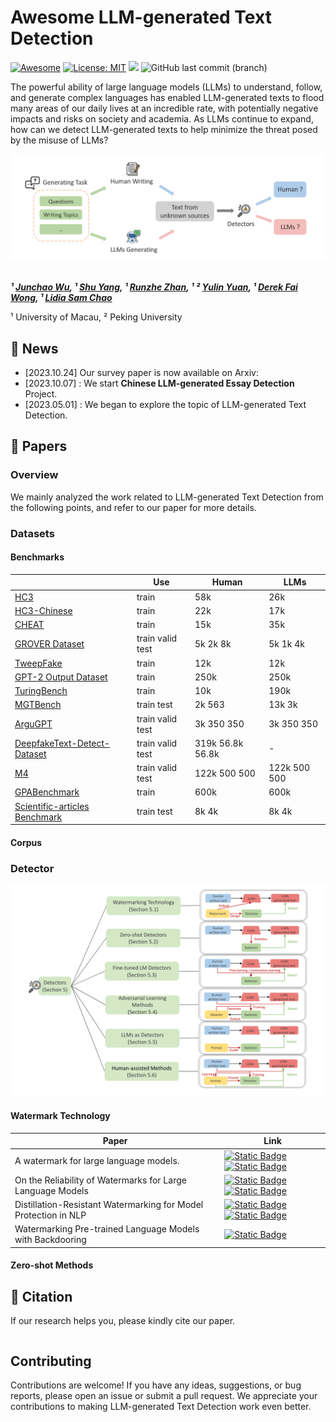 # Awesome LLM-generated Text Detection

[![Awesome](https://awesome.re/badge.svg)](https://awesome.re)
[![License: MIT](https://img.shields.io/badge/License-MIT-green.svg)](./LICENSE)
![](https://img.shields.io/badge/PRs-Welcome-red)
![GitHub last commit (branch)](https://img.shields.io/github/last-commit/junchaoIU/LLM-generated-Text-Detection/main?logo=github&color=blue)

The powerful ability of large language models (LLMs) to understand, follow, and generate complex languages has enabled LLM-generated texts to flood many areas of our daily lives at an incredible rate, with potentially negative impacts and risks on society and academia. As LLMs continue to expand, how can we detect LLM-generated texts to help minimize the threat posed by the misuse of LLMs?

<div align="center">
  <img src="cover.png" alt="Logo" width="800">
</div>
<br>
<!-- **Authors:** -->

**_¹ [Junchao Wu](https://github.com/junchaoIU), ¹ [Shu Yang](https://twitter.com/shuyhere), ¹ [Runzhe Zhan](https://runzhe.me/), ¹ ² [Yulin Yuan](https://fah.um.edu.mo/yulin-yuan/), ¹ [Derek Fai Wong](https://www.fst.um.edu.mo/personal/derek-wong/), ¹ [Lidia Sam Chao]()_**


<!-- **Affiliations:** -->

¹ University of Macau, ² Peking University

## 📢 News
* [2023.10.24] Our survey paper is now available on Arxiv:
* [2023.10.07] : We start **Chinese LLM-generated Essay Detection** Project.
* [2023.05.01] : We began to explore the topic of LLM-generated Text Detection.

## 📃 Papers
### Overview

We mainly analyzed the work related to LLM-generated Text Detection from the following points, and refer to our paper for more details.

### Datasets
#### Benchmarks

|                                                               | Use              | Human            | LLMs         |
|------------------------------------------------------------------------|------------------|------------------|--------------|
| [HC3](https://arxiv.org/abs/2301.07597)                                | train            | 58k              | 26k          |
| [HC3-Chinese](https://arxiv.org/abs/2301.07597)                        | train            | 22k              | 17k          |
| [CHEAT](https://arxiv.org/abs/2304.12008)                              | train            | 15k              | 35k          |
| [GROVER Dataset](https://arxiv.org/abs/1905.12616)                     | train valid test | 5k 2k 8k         | 5k 1k 4k     |
| [TweepFake](https://arxiv.org/abs/2008.00036)                          | train            | 12k              | 12k          |
| [GPT-2 Output Dataset](https://github.com/openai/gpt-2-output-dataset) | train            | 250k             | 250k         |
| [TuringBench](https://aclanthology.org/2021.findings-emnlp.172/)       | train            | 10k              | 190k         |
| [MGTBench](https://arxiv.org/abs/2303.14822)                           | train test       | 2k 563           | 13k 3k       |
| [ArguGPT](https://arxiv.org/pdf/2304.07666.pdf)                                                                | train valid test | 3k 350 350       | 3k 350 350   |
| [DeepfakeText-Detect-Dataset](https://arxiv.org/abs/2210.09421)                                           | train valid test | 319k 56.8k 56.8k | -            |
| [M4](https://arxiv.org/abs/2305.14902)                                                                     | train valid test | 122k 500 500     | 122k 500 500 |
| [GPABenchmark](https://arxiv.org/abs/2306.05524)                                                           | train            | 600k             | 600k         |
| [Scientific-articles Benchmark](https://aclanthology.org/2023.trustnlp-1.17/)                                          | train test       | 8k 4k            | 8k 4k        |

#### Corpus

### Detector
![DETECTOR](image.png)

#### Watermark Technology

| Paper                                                                                                         | Link                                                                                                                                                                                                                                                        |
|---------------------------------------------------------------------------------------------------------------|-------------------------------------------------------------------------------------------------------------------------------------------------------------------------------------------------------------------------------------------------------------|
|  A watermark for large language models.                                               | [![Static Badge](https://img.shields.io/badge/paper-%23B31B1B?logo=arxiv&labelColor=grey)](https://arxiv.org/abs/2301.10226)      [![Static Badge](https://img.shields.io/badge/code-black?logo=github)](https://github.com/jwkirchenbauer/lm-watermarking)                                                                                                          |
| On the Reliability of Watermarks for Large Language Models                                               | [![Static Badge](https://img.shields.io/badge/paper-%23B31B1B?logo=arxiv&labelColor=grey)](https://arxiv.org/abs/2306.04634) [![Static Badge](https://img.shields.io/badge/code-black?logo=github)](https://github.com/jwkirchenbauer/lm-watermarking)                                                                                                                               |
| Distillation-Resistant Watermarking for Model Protection in NLP                          | [![Static Badge](https://img.shields.io/badge/paper-%23B31B1B?logo=arxiv&labelColor=grey)](https://arxiv.org/abs/2210.03312) [![Static Badge](https://img.shields.io/badge/code-black?logo=github)](https://github.com/xuandongzhao/drw)                |
| Watermarking Pre-trained Language Models with Backdooring                    | [![Static Badge](https://img.shields.io/badge/paper-%23B31B1B?logo=arxiv&labelColor=grey)](https://arxiv.org/abs/2210.07543)                                                                                                               |
#### Zero-shot Methods







## 🚩 Citation

If our research helps you, please kindly cite our paper.

```bibtex

```


## Contributing
Contributions are welcome! If you have any ideas, suggestions, or bug reports, please open an issue or submit a pull request. We appreciate your contributions to making LLM-generated Text Detection work even better.


